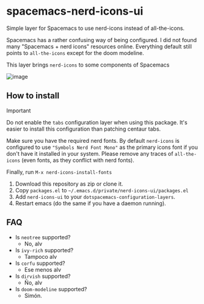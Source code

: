 # spacemacs-nerd-icons-ui
Simple layer for Spacemacs to use nerd-icons instead of all-the-icons.

Spacemacs has a rather confusing way of being configured. I did not found many "Spacemacs + nerd icons" resources online.
Everything default still points to `all-the-icons` except for the doom modeline.

This layer brings `nerd-icons` to some components of Spacemacs

![image](https://github.com/VentGrey/spacemacs-nerd-icons-ui/assets/24773698/4bd19179-e5af-4f2f-b708-e34b366b6668)


## How to install

> [!IMPORTANT]
> Do not enable the `tabs` configuration layer when using this package. It's easier to install this configuration than patching centaur tabs.
>
> Make sure you have the required nerd fonts. By default `nerd-icons` is configured to use `"Symbols Nerd Font Mono"` as the primary icons font
> if you don't have it installed in your system. Please remove any traces of `all-the-icons` (even fonts, as they conflict with nerd fonts).
>
> Finally, run `M-x nerd-icons-install-fonts`

1. Download this repository as zip or clone it.
2. Copy `packages.el` to `~/.emacs.d/private/nerd-icons-ui/packages.el`
3. Add `nerd-icons-ui` to your `dotspacemacs-configuration-layers`.
4. Restart emacs (do the same if you have a daemon running).

## FAQ
- Is `neotree` supported?
  - No, alv
- Is `ivy-rich` supported?
  - Tampoco alv
- Is `corfu` supported?
  - Ese menos alv
- Is `dirvish` supported?
  - Ño, alv
- Is `doom-modeline` supported?
  - Simón.
 
